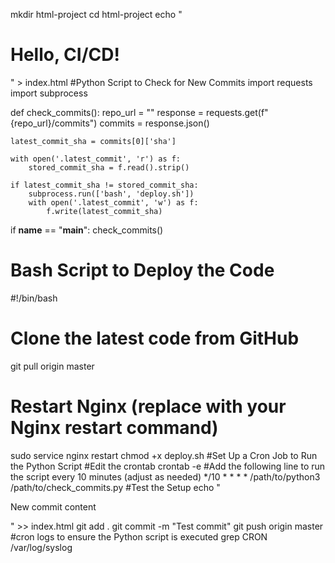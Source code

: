 mkdir html-project
cd html-project
echo "<html><head><title>CI/CD Example</title></head><body><h1>Hello, CI/CD!</h1></body></html>" > index.html
#Python Script to Check for New Commits
import requests
import subprocess

def check_commits():
    repo_url = "<your-github-repo-url>"
    response = requests.get(f"{repo_url}/commits")
    commits = response.json()

    latest_commit_sha = commits[0]['sha']

    with open('.latest_commit', 'r') as f:
        stored_commit_sha = f.read().strip()

    if latest_commit_sha != stored_commit_sha:
        subprocess.run(['bash', 'deploy.sh'])
        with open('.latest_commit', 'w') as f:
            f.write(latest_commit_sha)

if __name__ == "__main__":
    check_commits()
# Bash Script to Deploy the Code
#!/bin/bash

# Clone the latest code from GitHub
git pull origin master

# Restart Nginx (replace with your Nginx restart command)
sudo service nginx restart
chmod +x deploy.sh
#Set Up a Cron Job to Run the Python Script
#Edit the crontab
crontab -e
#Add the following line to run the script every 10 minutes (adjust as needed)
*/10 * * * * /path/to/python3 /path/to/check_commits.py
#Test the Setup
echo "<p>New commit content</p>" >> index.html
git add .
git commit -m "Test commit"
git push origin master
#cron logs to ensure the Python script is executed
grep CRON /var/log/syslog


